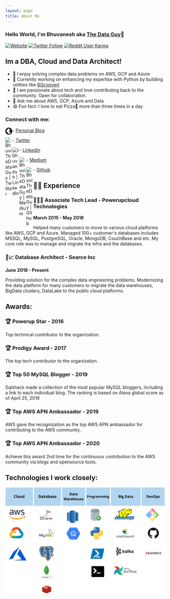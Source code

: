 ```yaml
---
layout: page
title: About Me
---
```

### Hello World, I'm Bhuvanesh   aka [The Data Guy](https://thedataguy.in)👋
[![Website](https://img.shields.io/website?label=TheDataGuy.IN&style=for-the-badge&up_message=UP&url=https%3A%2F%2Fthedataguy.in)](https://thedataguy.in)
[![Twitter Follow](https://img.shields.io/twitter/follow/BhuviTheDataGuy?color=%231DA1F2&label=Follow%20me%20on%20Twitter&logo=Twitter&style=for-the-badge)](https://twitter.com/BhuviTheDataGuy)
[![Reddit User Karma](https://img.shields.io/reddit/user-karma/combined/TheSQLadmin?label=Reddit%20Karma&logo=reddit&style=for-the-badge)](https://reddit.com/u/thesqladmin)

## Im a DBA, Cloud and Data Architect!

- 🔭 I enjoy solving complex data problems on AWS, GCP and Azure
- 🌱 Currently working on enhancing my expertise with Python by building utilities like [BQconvert](https://github.com/searceinc/BQconvert)
- 👯 I am passionate about tech and love contributing back to the community. Open for collaboration. 
- 💬 Ask me about AWS, GCP, Azure and Data
- 😄 Fun fact: I love to eat Pizza🍕 more than three times in a day

### Connect with me:

[<img align="left" alt="thedataguy.in" width="22px" src="https://raw.githubusercontent.com/iconic/open-iconic/master/svg/globe.svg" />]() - [Personal Blog](https://thedataguy.in)

[<img align="left" alt="BhuviTheDataGuy | Twitter" width="22px" src="https://cdn.jsdelivr.net/npm/simple-icons@v3/icons/twitter.svg" />]() - [Twitter](https://twitter.com/BhuviTheDataGuy)

[<img align="left" alt="rbhuvanesh | LinkedIn" width="22px" src="https://cdn.jsdelivr.net/npm/simple-icons@v3/icons/linkedin.svg" />]() - [LinkedIn](https://www.linkedin.com/in/rbhuvanesh/)

[<img align="left" alt="BhuviTheDataGuy | Medium" width="22px" src="https://cdn.jsdelivr.net/npm/simple-icons@v3/icons/medium.svg" />]() - [Medium](https://medium.com/@BhuviTheDataGuy)

[<img align="left" alt="BhuviTheDataGuy | Github" width="22px" src="https://simpleicons.org/icons/github.svg" />]() - [Github](https://github.com/BhuviTheDataGuy)
<br />

## 👨‍💻 Experience

### 🧑🏻‍💻 Associate Tech Lead - Powerupcloud Technologies

**March 2015 - May 2018**

Helped many customers to move to various cloud platforms like AWS, GCP and Azure. Managed 100+ customer's databases includes MSSQL, MySQL, PostgreSQL, Oracle, MongoDB, CouchBase and etc. My core role was to manage and migrate the infra and the databases.

### 🧑📈 Database Architect - Searce Inc

**June 2018 - Present**

Providing solution for the complex data engineering problems. Modernizing the data platform for many customers to migrate the data warehouses, BigData clusters, DataLake to the public cloud platforms.

## Awards:

### 🏆 Powerup Star - 2016

Top technical contributor to the organization.

### 🏆 Prodigy Award - 2017

The top tech contributor to the organization.

### 🏆 Top 50 MySQL Blogger - 2019

Sqlshack made a collection of the most popular MySQL bloggers, including a link to each individual blog. The ranking is based on Alexa global score as of April 25, 2019

### 🏆 Top AWS APN Ambassador - 2019

AWS gave the recognization as the top AWS APN ambassador for contributing to the AWS community.

### 🏆 Top AWS APN Ambassador - 2020

Achieve this award 2nd time for the continuous contribution to the AWS community via blogs and opensource tools.

## Technologies I work closely:

![](/assets/tech.jpg)